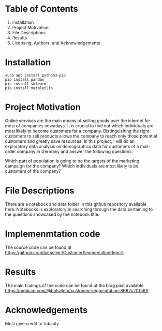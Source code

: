 

# Table of Contents

  1. Installation
  2. Project Motivation
  3. File Descriptions
  4. Results
  5. Licensing, Authors, and Acknowledgements

# Installation

```
sudo apt install python3-pip
pip install pandas
pip install sklearn
pip install matplotlib
```

# Project Motivation
Online services are the main means of selling goods over the internet for most of companies nowadays. It is crucial to find out which individuals are most likely to become customers for a company. Distinguishing the right customers to sell products allows the company to reach only those potential customers and greatly save resources. In this project, I will do an exploratory data analysis on demographics data for customers of a mail-order company in Germany and answer the following questions:

Which part of population is going to be the targets of the marketing campaign for the company?
Which individuals are most likely to be customers of the company?

# File Descriptions
There are a notebook and data folder in this github repository available here. Notebooks is exploratory in searching through the data pertaining to the questions showcased by the notebook title.

# Implemenmtation code
The source code can be found at https://github.com/batselem/CustomerSegmentationReport.

# Results
The main findings of the code can be found at the blog post available https://medium.com/@batselem/customer-segmentation-8682c201581f.

# Acknowledgements
Must give credit to Udacity.
